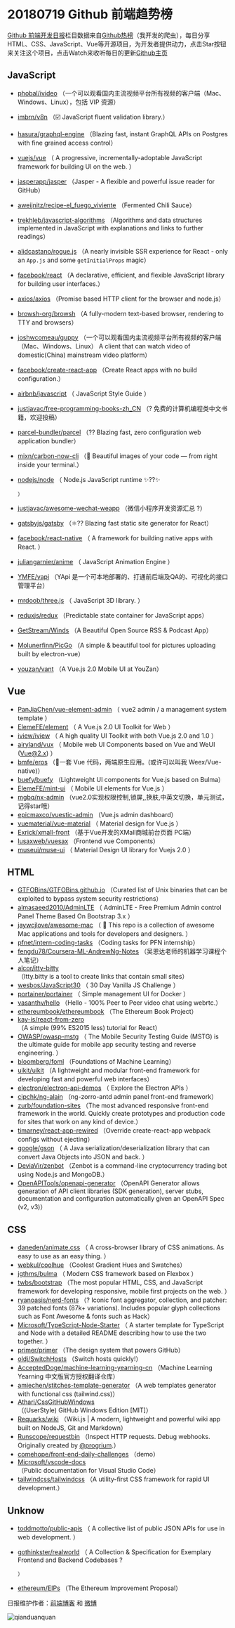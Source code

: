 # 20180719 Github 前端趋势榜

[Github 前端开发日报](http://caibaojian.com/c/news)栏目数据来自[Github热榜](http://news.caibaojian.com/)（我开发的爬虫），每日分享HTML、CSS、JavaScript、Vue等开源项目，为开发者提供动力，点击Star按钮来关注这个项目，点击Watch来收听每日的更新[Github主页](https://github.com/kujian/githubTrending)
## JavaScript

* [phobal/ivideo](https://github.com/phobal/ivideo) （一个可以观看国内主流视频平台所有视频的客户端（Mac、Windows、Linux），包括 VIP 资源）
* [imbrn/v8n](https://github.com/imbrn/v8n) （☑️ JavaScript fluent validation library.）
* [hasura/graphql-engine](https://github.com/hasura/graphql-engine) （Blazing fast, instant GraphQL APIs on Postgres with fine grained access control）
* [vuejs/vue](https://github.com/vuejs/vue) （
        A progressive, incrementally-adoptable JavaScript framework for building UI on the web.
      ）
* [jasperapp/jasper](https://github.com/jasperapp/jasper) （Jasper - A flexible and powerful issue reader for GitHub）
* [aweijnitz/recipe-el_fuego_viviente](https://github.com/aweijnitz/recipe-el_fuego_viviente) （Fermented Chili Sauce）
* [trekhleb/javascript-algorithms](https://github.com/trekhleb/javascript-algorithms) （Algorithms and data structures implemented in JavaScript with explanations and links to further readings）
* [alidcastano/rogue.js](https://github.com/alidcastano/rogue.js) （A nearly invisible SSR experience for React - only an `App.js` and some `getInitialProps` magic）
* [facebook/react](https://github.com/facebook/react) （A declarative, efficient, and flexible JavaScript library for building user interfaces.）
* [axios/axios](https://github.com/axios/axios) （Promise based HTTP client for the browser and node.js）
* [browsh-org/browsh](https://github.com/browsh-org/browsh) （A fully-modern text-based browser, rendering to TTY and browsers）
* [joshwcomeau/guppy](https://github.com/joshwcomeau/guppy) （一个可以观看国内主流视频平台所有视频的客户端（Mac、Windows、Linux） A client that can watch video of domestic(China) mainstream video platform）
* [facebook/create-react-app](https://github.com/facebook/create-react-app) （Create React apps with no build configuration.）
* [airbnb/javascript](https://github.com/airbnb/javascript) （
        JavaScript Style Guide
      ）
* [justjavac/free-programming-books-zh_CN](https://github.com/justjavac/free-programming-books-zh_CN) （? 免费的计算机编程类中文书籍，欢迎投稿）
* [parcel-bundler/parcel](https://github.com/parcel-bundler/parcel) （?? Blazing fast, zero configuration web application bundler）
* [mixn/carbon-now-cli](https://github.com/mixn/carbon-now-cli) （🎨 Beautiful images of your code — from right inside your terminal.）
* [nodejs/node](https://github.com/nodejs/node) （
        Node.js JavaScript runtime ✨??✨

      ）
* [justjavac/awesome-wechat-weapp](https://github.com/justjavac/awesome-wechat-weapp) （微信小程序开发资源汇总 ?）
* [gatsbyjs/gatsby](https://github.com/gatsbyjs/gatsby) （⚛️?? Blazing fast static site generator for React）
* [facebook/react-native](https://github.com/facebook/react) （
        A framework for building native apps with React.
      ）
* [juliangarnier/anime](https://github.com/juliangarnier/anime) （
        JavaScript Animation Engine
      ）
* [YMFE/yapi](https://github.com/YMFE/yapi) （YApi 是一个可本地部署的、打通前后端及QA的、可视化的接口管理平台）
* [mrdoob/three.js](https://github.com/mrdoob/three.js) （
        JavaScript 3D library.
      ）
* [reduxjs/redux](https://github.com/reduxjs/redux) （Predictable state container for JavaScript apps）
* [GetStream/Winds](https://github.com/GetStream/Winds) （A Beautiful Open Source RSS &amp; Podcast App）
* [Molunerfinn/PicGo](https://github.com/Molunerfinn/PicGo) （A simple &amp; beautiful tool for pictures uploading built by electron-vue）
* [youzan/vant](https://github.com/youzan/vant) （A Vue.js 2.0 Mobile UI at YouZan）

## Vue

* [PanJiaChen/vue-element-admin](https://github.com/PanJiaChen/vue-element-admin) （
        vue2 admin / a management system template
      ）
* [ElemeFE/element](https://github.com/ElemeFE/element) （
        A Vue.js 2.0 UI Toolkit for Web
      ）
* [iview/iview](https://github.com/iview/iview) （
        A high quality UI Toolkit with both Vue.js 2.0 and 1.0
      ）
* [airyland/vux](https://github.com/airyland/vux) （
        Mobile web UI Components based on Vue and WeUI (Vue@2.x)
      ）
* [bmfe/eros](https://github.com/bmfe/eros) （📱一套 Vue 代码，两端原生应用。(或许可以叫我 Weex/Vue-native)）
* [buefy/buefy](https://github.com/buefy/buefy) （Lightweight UI components for Vue.js based on Bulma）
* [ElemeFE/mint-ui](https://github.com/ElemeFE/mint-ui) （
        Mobile UI elements for Vue.js
      ）
* [mgbq/nx-admin](https://github.com/mgbq/nx-admin) （vue2.0实现权限控制,锁屏,,换肤,中英文切换，单元测试，记得star哦）
* [epicmaxco/vuestic-admin](https://github.com/epicmaxco/vuestic-admin) （Vue.js admin dashboard）
* [vuematerial/vue-material](https://github.com/vuematerial/vue-material) （
        Material design for Vue.js
      ）
* [Exrick/xmall-front](https://github.com/Exrick/xmall-front) （基于Vue开发的XMall商城前台页面 PC端）
* [lusaxweb/vuesax](https://github.com/lusaxweb/vuesax) （Frontend vue Components）
* [museui/muse-ui](https://github.com/museui/muse-ui) （
        Material Design UI library for Vuejs 2.0
      ）

## HTML

* [GTFOBins/GTFOBins.github.io](https://github.com/GTFOBins/GTFOBins.github.io) （Curated list of Unix binaries that can be exploited to bypass system security restrictions）
* [almasaeed2010/AdminLTE](https://github.com/almasaeed2010/AdminLTE) （
        AdminLTE - Free Premium Admin control Panel Theme Based On Bootstrap 3.x
      ）
* [jaywcjlove/awesome-mac](https://github.com/jaywcjlove/awesome-mac) （
         This repo is a collection of awesome Mac applications and tools for developers and designers.
      ）
* [pfnet/intern-coding-tasks](https://github.com/pfnet/intern-coding-tasks) （Coding tasks for PFN internship）
* [fengdu78/Coursera-ML-AndrewNg-Notes](https://github.com/fengdu78/Coursera-ML-AndrewNg-Notes) （吴恩达老师的机器学习课程个人笔记）
* [alcor/itty-bitty](https://github.com/alcor/itty-bitty) （Itty.bitty is a tool to create links that contain small sites）
* [wesbos/JavaScript30](https://github.com/wesbos/JavaScript30) （
        30 Day Vanilla JS Challenge
      ）
* [portainer/portainer](https://github.com/portainer/portainer) （
        Simple management UI for Docker
      ）
* [vasanthv/hello](https://github.com/vasanthv/hello) （Hello - 100% Peer to Peer video chat using webrtc.）
* [ethereumbook/ethereumbook](https://github.com/ethereumbook/ethereumbook) （The Ethereum Book Project）
* [kay-is/react-from-zero](https://github.com/kay-is/react-from-zero) （A simple (99% ES2015 less) tutorial for React）
* [OWASP/owasp-mstg](https://github.com/OWASP/owasp-mstg) （
         The Mobile Security Testing Guide (MSTG) is the ultimate guide for mobile app security testing and reverse engineering.
      ）
* [bloomberg/foml](https://github.com/bloomberg/foml) （Foundations of Machine Learning）
* [uikit/uikit](https://github.com/uikit/uikit) （A lightweight and modular front-end framework for developing fast and powerful web interfaces）
* [electron/electron-api-demos](https://github.com/electron/electron-api-demos) （
        Explore the Electron APIs
      ）
* [cipchk/ng-alain](https://github.com/cipchk/ng-alain) （ng-zorro-antd admin panel front-end framework）
* [zurb/foundation-sites](https://github.com/zurb/foundation-sites) （The most advanced responsive front-end framework in the world. Quickly create prototypes and production code for sites that work on any kind of device.）
* [timarney/react-app-rewired](https://github.com/timarney/react-app-rewired) （Override create-react-app webpack configs without ejecting）
* [google/gson](https://github.com/google/gson) （
        A Java serialization/deserialization library that can convert Java Objects into JSON and back.
      ）
* [DeviaVir/zenbot](https://github.com/DeviaVir/zenbot) （Zenbot is a command-line cryptocurrency trading bot using Node.js and MongoDB.）
* [OpenAPITools/openapi-generator](https://github.com/OpenAPITools/openapi-generator) （OpenAPI Generator allows generation of API client libraries (SDK generation), server stubs, documentation and configuration automatically given an OpenAPI Spec (v2, v3)）

## CSS

* [daneden/animate.css](https://github.com/daneden/animate.css) （
        A cross-browser library of CSS animations. As easy to use as an easy thing.
      ）
* [webkul/coolhue](https://github.com/webkul/coolhue) （Coolest Gradient Hues and Swatches）
* [jgthms/bulma](https://github.com/jgthms/bulma) （
        Modern CSS framework based on Flexbox
      ）
* [twbs/bootstrap](https://github.com/twbs/bootstrap) （The most popular HTML, CSS, and JavaScript framework for developing responsive, mobile first projects on the web.
      ）
* [ryanoasis/nerd-fonts](https://github.com/ryanoasis/nerd-fonts) （? Iconic font aggregator, collection, and patcher: 39 patched fonts (87k+ variations). Includes popular glyph collections such as Font Awesome &amp; fonts such as Hack）
* [Microsoft/TypeScript-Node-Starter](https://github.com/Microsoft/TypeScript-Node-Starter) （
        A starter template for TypeScript and Node with a detailed README describing how to use the two together.
      ）
* [primer/primer](https://github.com/primer/primer) （The design system that powers GitHub）
* [oldj/SwitchHosts](https://github.com/oldj/SwitchHosts) （Switch hosts quickly!）
* [AcceptedDoge/machine-learning-yearning-cn](https://github.com/AcceptedDoge/machine-learning-yearning-cn) （Machine Learning Yearning 中文版官方授权翻译仓库）
* [amiechen/stitches-template-generator](https://github.com/amiechen/stitches-template-generator) （A web templates generator with functional css (tailwind.css)）
* [Athari/CssGitHubWindows](https://github.com/Athari/CssGitHubWindows) （(UserStyle) GitHub Windows Edition [MIT]）
* [Requarks/wiki](https://github.com/Requarks/wiki) （Wiki.js | A modern, lightweight and powerful wiki app built on NodeJS, Git and Markdown）
* [Runscope/requestbin](https://github.com/Runscope/requestbin) （Inspect HTTP requests. Debug webhooks. Originally created by <a href="https://github.com/progrium" class="user-mention">@progrium</a>.）
* [comehope/front-end-daily-challenges](https://github.com/comehope/front-end-daily-challenges) （demo）
* [Microsoft/vscode-docs](https://github.com/Microsoft/vscode-docs) （Public documentation for Visual Studio Code）
* [tailwindcss/tailwindcss](https://github.com/tailwindcss/tailwindcss) （A utility-first CSS framework for rapid UI development.）

## Unknow

* [toddmotto/public-apis](https://github.com/toddmotto/public-apis) （
        A collective list of public JSON APIs for use in web development.
      ）
* [gothinkster/realworld](https://github.com/gothinkster/realworld) （
        A Collection &amp; Specification for Exemplary Frontend and Backend Codebases ?

      ）
* [ethereum/EIPs](https://github.com/ethereum/EIPs) （The Ethereum Improvement Proposal）


日报维护作者：[前端博客](http://caibaojian.com/) 和 [微博](http://caibaojian.com/go/weibo)

![qianduanquan](https://user-images.githubusercontent.com/3055447/38468989-651132ac-3b80-11e8-8e6b-15122322a9d7.png)